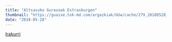 ```yaml
---
title: "Altsasuko Gurasoak Estrasburgon"
thumbnail: "https://guaixe.tok-md.com/argazkiak/GUw/cache/279_20180528_Bel_Pozueta%2BEdurne_Goikoetxea_Estrasburgon_2_ALTSASUKOAK_ASKE_content.jpg"
date: "2018-05-28"
---
```

[Irakurri](https://guaixe.eus/altsasu/1527531708575-altsasuko-gurasoak-estrasburgon)
